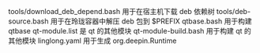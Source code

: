 tools/download_deb_depend.bash 用于在宿主机下载 deb 依赖树
tools/deb-source.bash 用于在玲珑容器中解压 deb 包到 $PREFIX
qtbase.bash 用于构建 qtbase
qt-module.list 是 qt 的其他模块
qt-module-build.bash 用于构建 qt 的其他模块
linglong.yaml 用于生成 org.deepin.Runtime
